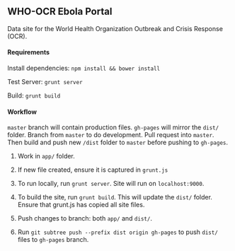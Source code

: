 ## WHO-OCR Ebola Portal

Data site for the World Health Organization Outbreak and Crisis Response (OCR). 

#### Requirements

Install dependencies: `npm install && bower install`

Test Server: `grunt server`

Build: `grunt build`

#### Workflow
`master` branch will contain production files. `gh-pages` will mirror the `dist/` folder. Branch from `master` to do development. Pull request into `master`. Then build and push new `/dist` folder to `master` before pushing to `gh-pages`.

1. Work in `app/` folder.

2. If new file created, ensure it is captured in `grunt.js`

3. To run locally, run `grunt server`. Site will run on `localhost:9000`.

4. To build the site, run `grunt build`. This will update the `dist/` folder. Ensure that grunt.js has copied all site files.

5. Push changes to branch: both `app/` and `dist/`.

6. Run `git subtree push --prefix dist origin gh-pages` to push `dist/` files to `gh-pages` branch.
